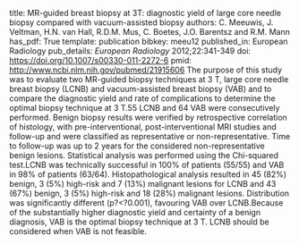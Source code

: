title: MR-guided breast biopsy at 3T: diagnostic yield of large core needle biopsy compared with vacuum-assisted biopsy
authors: C. Meeuwis, J. Veltman, H.N. van Hall, R.D.M. Mus, C. Boetes, J.O. Barentsz and R.M. Mann
has_pdf: True
template: publication
bibkey: meeu12
published_in: European Radiology
pub_details: <i>European Radiology</i> 2012;22:341-349
doi: https://doi.org/10.1007/s00330-011-2272-6
pmid: http://www.ncbi.nlm.nih.gov/pubmed/21915606
The purpose of this study was to evaluate two MR-guided biopsy techniques at 3 T, large core needle breast biopsy (LCNB) and vacuum-assisted breast biopsy (VAB) and to compare the diagnostic yield and rate of complications to determine the optimal biopsy technique at 3 T.55 LCNB and 64 VAB were consecutively performed. Benign biopsy results were verified by retrospective correlation of histology, with pre-interventional, post-interventional MRI studies and follow-up and were classified as representative or non-representative. Time to follow-up was up to 2 years for the considered non-representative benign lesions. Statistical analysis was performed using the Chi-squared test.LCNB was technically successful in 100\% of patients (55/55) and VAB in 98\% of patients (63/64). Histopathological analysis resulted in 45 (82\%) benign, 3 (5\%) high-risk and 7 (13\%) malignant lesions for LCNB and 43 (67\%) benign, 3 (5\%) high-risk and 18 (28\%) malignant lesions. Distribution was significantly different (p?<?0.001), favouring VAB over LCNB.Because of the substantially higher diagnostic yield and certainty of a benign diagnosis, VAB is the optimal biopsy technique at 3 T. LCNB should be considered when VAB is not feasible.

